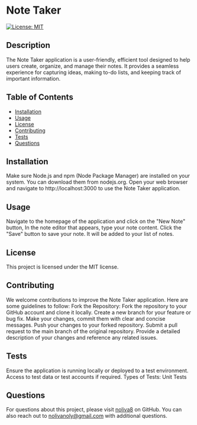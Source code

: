 # Note Taker

[![License: MIT](https://img.shields.io/badge/License-MIT-yellow.svg)](https://opensource.org/licenses/MIT)

## Description
The Note Taker application is a user-friendly, efficient tool designed to help users create, organize, and manage their notes. It provides a seamless experience for capturing ideas, making to-do lists, and keeping track of important information.

## Table of Contents
- [Installation](#installation)
- [Usage](#usage)
- [License](#license)
- [Contributing](#contributing)
- [Tests](#tests)
- [Questions](#questions)

## Installation
Make sure Node.js and npm (Node Package Manager) are installed on your system. You can download them from nodejs.org. Open your web browser and navigate to http://localhost:3000 to use the Note Taker application.

## Usage
Navigate to the homepage of the application and click on the "New Note" button,  In the note editor that appears, type your note content. Click the "Save" button to save your note. It will be added to your list of notes.

## License

This project is licensed under the MIT license.

## Contributing
We welcome contributions to improve the Note Taker application. Here are some guidelines to follow: Fork the Repository: Fork the repository to your GitHub account and clone it locally.  Create a new branch for your feature or bug fix. Make your changes, commit them with clear and concise messages. Push your changes to your forked repository. Submit a pull request to the main branch of the original repository. Provide a detailed description of your changes and reference any related issues.

## Tests
Ensure the application is running locally or deployed to a test environment. Access to test data or test accounts if required. Types of Tests:  Unit Tests

## Questions
For questions about this project, please visit [noliva8](https://github.com/noliva8) on GitHub.
You can also reach out to nolivanoly@gmail.com with additional questions.
